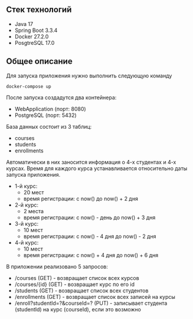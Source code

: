 ## Стек технологий
- Java 17
- Spring Boot 3.3.4
- Docker 27.2.0
- PosgtreSQL 17.0

## Общее описание
Для запуска приложения нужно выполнить следующую команду
```console
docker-compose up
```

После запуска создадутся два контейнера:
- WebApplication (порт: 8080)
- PostgreSQL (порт: 5432)

База данных состоит из 3 таблиц:
- courses
- students
- enrollments

Автоматически в них заносится информация о 4-х студентах и 4-х курсах. Время для каждого курса устанавливается относительно даты запуска приложения.
- 1-й курс: 
    - 20 мест 
    - время регистрации: с now() до now() + 2 дня
- 2-й курс:
    - 2 места
    - время регистрации: с now() - день до now() + 3 дня
- 3-й курс:
    - 10 мест
    - время регистрации: с now() - 4 дня до now() - 2 дня
- 4-й курс:
    - 10 мест
    - время регистрации: с now() + 4 дня до now() + 6 дня

В приложении реализовано 5 запросов:
- /courses (GET) - возвращает список всех курсов
- /courses/{id} (GET) - возвращает курс по его id
- /students (GET) - возвращает список всех студентов
- /enrollments (GET) - возвращает список всех записей на курсы
- /enroll?studentId=?&courseId=? (PUT) - записывает студента (studentId) на курс (courseId), если это возможно
